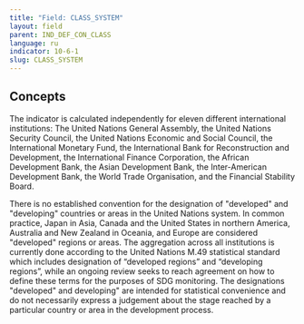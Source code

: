 ```yaml
---
title: "Field: CLASS_SYSTEM"
layout: field
parent: IND_DEF_CON_CLASS
language: ru
indicator: 10-6-1
slug: CLASS_SYSTEM
---
```

## Concepts

The indicator is calculated independently for eleven different international institutions: The United Nations General Assembly, the United Nations Security Council, the United Nations Economic and Social Council, the International Monetary Fund, the International Bank for Reconstruction and Development, the International Finance Corporation, the African Development Bank, the Asian Development Bank, the Inter-American Development Bank, the World Trade Organisation, and the Financial Stability Board.

There is no established convention for the designation of "developed" and "developing" countries or areas in the United Nations system. In common practice, Japan in Asia, Canada and the United States in northern America, Australia and New Zealand in Oceania, and Europe are considered "developed" regions or areas. The aggregation across all institutions is currently done according to the United Nations M.49 statistical standard which includes designation of “developed regions” and “developing regions”, while an ongoing review seeks to reach agreement on how to define these terms for the purposes of SDG monitoring. The designations "developed" and developing" are intended for statistical convenience and do not necessarily express a judgement about the stage reached by a particular country or area in the development process.